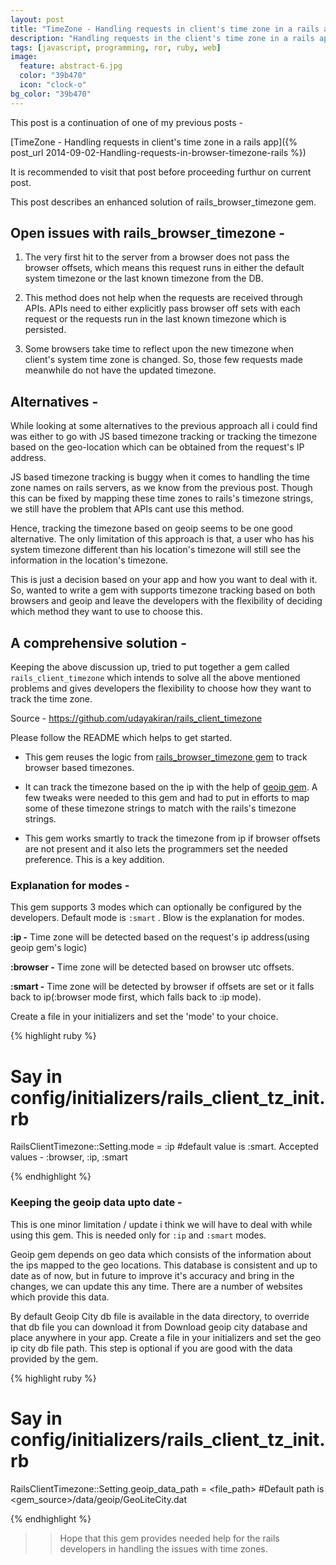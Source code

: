 ```yaml
---
layout: post
title: "TimeZone - Handling requests in client's time zone in a rails app"
description: "Handling requests in the client's time zone in a rails app, based on the request."
tags: [javascript, programming, ror, ruby, web]
image:
  feature: abstract-6.jpg
  color: "39b470"
  icon: "clock-o"
bg_color: "39b470"
---
```


This post is a continuation of one of my previous posts -

[TimeZone - Handling requests in client's time zone in a rails app]({% post_url 2014-09-02-Handling-requests-in-browser-timezone-rails %})

It is recommended to visit that post before proceeding furthur on current post.

This post describes an enhanced solution of rails_browser_timezone gem.

## Open issues with rails_browser_timezone -

1. The very first hit to the server from a browser does not pass the browser offsets, which means this request runs in either the default system timezone or the last known timezone from the DB.

2. This method does not help when the requests are received through APIs. APIs need to either explicitly pass browser off sets with each request or the requests run in the last known timezone which is persisted.

3. Some browsers take time to reflect upon the new timezone when client's system time zone is changed. So, those few requests made meanwhile do not have the updated timezone.

## Alternatives -

While looking at some alternatives to the previous approach all i could find was either to go with JS based timezone tracking or tracking the timezone based on the geo-location which can be obtained from the request's IP address.

JS based timezone tracking is buggy when it comes to handling the time zone names on rails servers, as we know from the previous post. Though this can be fixed by mapping these time zones to rails's timezone strings, we still have the problem that APIs cant use this method.

Hence, tracking the timezone based on geoip seems to be one good alternative. The only limitation of this approach is that, a user who has his system timezone different than his location's timezone will still see the information in the location's timezone.

This is just a decision based on your app and how you want to deal with it. So, wanted to write a gem with supports timezone tracking based on both browsers and geoip and leave the developers with the flexibility of deciding which method they want to use to choose this.

## A comprehensive solution -

Keeping the above discussion up, tried to put together a gem called `rails_client_timezone` which intends to solve all the above mentioned problems and gives developers the flexibility to choose how they want to track the time zone.

Source - <https://github.com/udayakiran/rails_client_timezone>

Please follow the README which helps to get started.

- This gem reuses the logic from [rails_browser_timezone gem](https://github.com/udayakiran/rails_browser_timezone) to track browser based timezones.

- It can track the timezone based on the ip with the help of [geoip gem](https://rubygems.org/gems/geoip/versions/1.6.1). A few tweaks were needed to this gem and had to put in efforts to map some of these timezone strings to match with the rails's timezone strings.

- This gem works smartly to track the timezone from ip if browser offsets are not present and it also lets the programmers set the needed preference. This is a key addition.

### Explanation for modes -

This gem supports 3 modes which can optionally be configured by the developers. Default mode is `:smart` .  Blow is the explanation for modes.

**:ip -** Time zone will be detected based on the request's ip address(using geoip gem's logic)

**:browser -** Time zone will be detected based on browser utc offsets.

**:smart -** Time zone will be detected by browser if offsets are set or it falls back to ip(:browser mode first, which falls back to :ip mode).


Create a file in your initializers and set the 'mode' to your choice.

{% highlight ruby %}

# Say in config/initializers/rails_client_tz_init.rb

RailsClientTimezone::Setting.mode = :ip
#default value is :smart. Accepted values - :browser, :ip, :smart

{% endhighlight %}

### Keeping the geoip data upto date -

This is one minor limitation / update i think we will have to deal with while using this gem. This is needed only for `:ip` and `:smart` modes.

Geoip gem depends on geo data which consists of the information about the ips mapped to the geo locations. This database is consistent and up to date as of now, but in future to improve it's accuracy and bring in the changes, we can update this any time. There are a number of websites which provide this data.

By default Geoip City db file is available in the data directory, to override that db file you can download it from Download geoip city database and place anywhere in your app. Create a file in your initializers and set the geo ip city db file path. This step is optional if you are good with the data provided by the gem.

{% highlight ruby %}

# Say in config/initializers/rails_client_tz_init.rb

RailsClientTimezone::Setting.geoip_data_path = <file_path>  #Default path is <gem_source>/data/geoip/GeoLiteCity.dat

{% endhighlight %}

>> Hope that this gem provides needed help for the rails developers in handling the issues with time zones.
